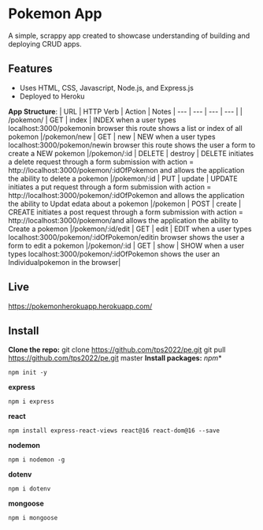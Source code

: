 # Pokemon App
A simple, scrappy app created to showcase understanding of building and deploying CRUD apps.

## Features
- Uses HTML, CSS, Javascript, Node.js, and Express.js
- Deployed to Heroku

**App Structure**:
| URL | HTTP Verb | Action | Notes
| --- | --- | --- | --- | 
| /pokemon/ | GET | index | INDEX when a user types localhost:3000/pokemonin browser this route shows a list or index of all pokemon
|/pokemon/new | GET | new | NEW when a user types localhost:3000/pokemon/newin browser this route shows the user a form to create a NEW pokemon
|/pokemon/:id | DELETE | destroy | DELETE initiates a delete request through a form submission with action = http://localhost:3000/pokemon/:idOfPokemon and allows the application the ability to delete a pokemon
|/pokemon/:id | PUT | update | UPDATE initiates a put request through a form submission with action = http://localhost:3000/pokemon/:idOfPokemon and allows the application the ability to Updat edata about a pokemon
|/pokemon | POST | create | CREATE initiates a post request through a form submission with action = http://localhost:3000/pokemon/and allows the application the ability to Create a pokemon
|/pokemon/:id/edit | GET | edit | EDIT when a user types localhost:3000/pokemon/:idOfPokemon/editin browser shows the user a form to edit a pokemon
|/pokemon/:id | GET | show | SHOW when a user types localhost:3000/pokemon/:idOfPokemon shows the user an Individualpokemon in the browser|

## Live
https://pokemonherokuapp.herokuapp.com/

## Install
**Clone the repo:**
git clone https://github.com/tps2022/pe.git
git pull https://github.com/tps2022/pe.git master
**Install packages:**
*npm**
```
npm init -y
```
**express**
```
npm i express
```
**react**
```
npm install express-react-views react@16 react-dom@16 --save
```
**nodemon**
```
npm i nodemon -g
```
**dotenv**
```
npm i dotenv
```
**mongoose**
```
npm i mongoose 
```
